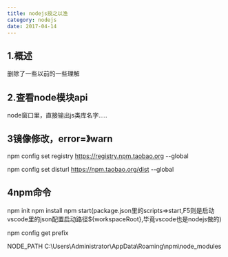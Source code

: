 ```yaml
---
title: nodejs授之以渔
category: nodejs
date: 2017-04-14
---
```


## 1.概述
删除了一些以前的一些理解

## 2.查看node模块api
node窗口里，直接输出js类库名字.....


## 3镜像修改，error=》warn
npm config set registry https://registry.npm.taobao.org --global

npm config set disturl https://npm.taobao.org/dist --global

## 4npm命令
npm init
npm install
npm start(package.json里的scripts=>start,F5则是启动vscode里的json配置启动路径${workspaceRoot},毕竟vscode也是nodejs做的)

npm config get prefix

NODE_PATH
C:\Users\Administrator\AppData\Roaming\npm\node_modules
```javascript

```



















